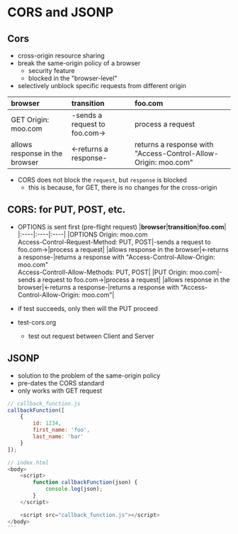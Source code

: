 # CORS and JSONP

## Cors
- cross-origin resource sharing
- break the same-origin policy of a browser
    - security feature
    - blocked in the "browser-level"
- selectively unblock specific requests from different origin

|__browser__|__transition__|__foo.com__|
|:----|:----|:----|
|GET Origin: moo.com|-sends a request to foo.com->|process a request|
|allows response in the browser|<-returns a response-|returns a response with "Access-Control-Allow-Origin: moo.com"|

- CORS does not block the `request`, but `response` is blocked
    - this is because, for GET, there is no changes for the cross-origin

## CORS: for PUT, POST, etc.
- OPTIONS is sent first (pre-flight request)
|__browser__|__transition__|__foo.com__|
|:----|:----|:----|
|OPTIONS Origin: moo.com<br />Access-Control-Request-Method: PUT, POST|-sends a request to foo.com->|process a request|
|allows response in the browser|<-returns a response-|returns a response with "Access-Control-Allow-Origin: moo.com"<br />Access-Controll-Allow-Methods: PUT, POST|
|PUT Origin: moo.com|-sends a request to foo.com->|process a request|
|allows response in the browser|<-returns a response-|returns a response with "Access-Control-Allow-Origin: moo.com"|

- if test succeeds, only then will the PUT proceed
- test-cors.org
  - test out request between Client and Server

## JSONP
- solution to the problem of the same-origin policy 
- pre-dates the CORS standard
- only works with GET request
````js
// callback_function.js
callbackFunction([
    {
        id: 1234,
        first_name: 'foo',
        last_name: 'bar'
    }
]);

// index.html
<body>
    <script>
        function callbackFunction(json) {
            console.log(json);
        }
    </script>

    <script src="callback_function.js"></script>
</body>
```